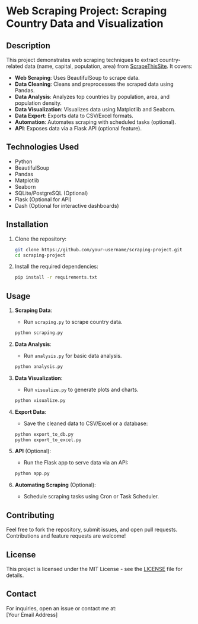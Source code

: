 # Web Scraping Project: Scraping Country Data and Visualization

## Description

This project demonstrates web scraping techniques to extract country-related data (name, capital, population, area) from [ScrapeThisSite](https://www.scrapethissite.com/pages/simple/). It covers:
- **Web Scraping**: Uses BeautifulSoup to scrape data.
- **Data Cleaning**: Cleans and preprocesses the scraped data using Pandas.
- **Data Analysis**: Analyzes top countries by population, area, and population density.
- **Data Visualization**: Visualizes data using Matplotlib and Seaborn.
- **Data Export**: Exports data to CSV/Excel formats.
- **Automation**: Automates scraping with scheduled tasks (optional).
- **API**: Exposes data via a Flask API (optional feature).

## Technologies Used

- Python
- BeautifulSoup
- Pandas
- Matplotlib
- Seaborn
- SQLite/PostgreSQL (Optional)
- Flask (Optional for API)
- Dash (Optional for interactive dashboards)

## Installation

1. Clone the repository:
    ```bash
    git clone https://github.com/your-username/scraping-project.git
    cd scraping-project
    ```

2. Install the required dependencies:
    ```bash
    pip install -r requirements.txt
    ```

## Usage

1. **Scraping Data**:
    - Run `scraping.py` to scrape country data.
    ```bash
    python scraping.py
    ```

2. **Data Analysis**:
    - Run `analysis.py` for basic data analysis.
    ```bash
    python analysis.py
    ```

3. **Data Visualization**:
    - Run `visualize.py` to generate plots and charts.
    ```bash
    python visualize.py
    ```

4. **Export Data**:
    - Save the cleaned data to CSV/Excel or a database:
    ```bash
    python export_to_db.py
    python export_to_excel.py
    ```

5. **API** (Optional):
    - Run the Flask app to serve data via an API:
    ```bash
    python app.py
    ```

6. **Automating Scraping** (Optional):
    - Schedule scraping tasks using Cron or Task Scheduler.

## Contributing

Feel free to fork the repository, submit issues, and open pull requests. Contributions and feature requests are welcome!

## License

This project is licensed under the MIT License - see the [LICENSE](LICENSE) file for details.

## Contact

For inquiries, open an issue or contact me at:  
[Your Email Address]
